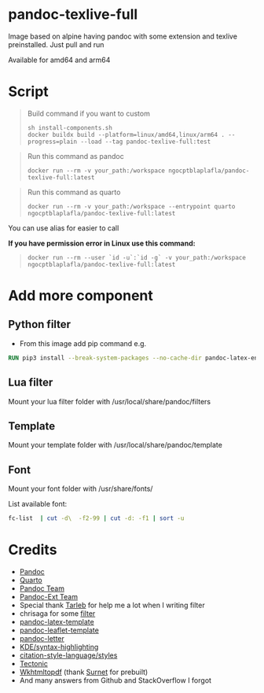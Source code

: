 pandoc-texlive-full
===
Image based on alpine having pandoc with some extension and texlive preinstalled. Just pull and run

Available for amd64 and arm64

# Script
> Build command if you want to custom
> ```shell
> sh install-components.sh
> docker buildx build --platform=linux/amd64,linux/arm64 . --progress=plain --load --tag pandoc-texlive-full:test
>```

> Run this command as pandoc
> ```shell
> docker run --rm -v your_path:/workspace ngocptblaplafla/pandoc-texlive-full:latest
>```

> Run this command as quarto
> ```shell
> docker run --rm -v your_path:/workspace --entrypoint quarto ngocptblaplafla/pandoc-texlive-full:latest
>```

You can use alias for easier to call

**If you have permission error in Linux use this command:**
> ```shell
> docker run --rm --user `id -u`:`id -g` -v your_path:/workspace ngocptblaplafla/pandoc-texlive-full:latest
>```

# Add more component
## Python filter
- From this image add pip command e.g.
```dockerfile
RUN pip3 install --break-system-packages --no-cache-dir pandoc-latex-environment
```

## Lua filter
Mount your lua filter folder with /usr/local/share/pandoc/filters

## Template
Mount your template folder with /usr/local/share/pandoc/template

## Font
Mount your font folder with /usr/share/fonts/

List available font:
```bash
fc-list  | cut -d\  -f2-99 | cut -d: -f1 | sort -u
```

# Credits
- [Pandoc](https://github.com/jgm/pandoc)
- [Quarto](https://github.com/quarto-dev/)
- [Pandoc Team](https://github.com/pandoc) 
- [Pandoc-Ext Team](https://github.com/pandoc-ext)
- Special thank [Tarleb](https://tarleb.com) for help me a lot when I writing filter
- chrisaga for some [filter](https://github.com/chrisaga/hk-pandoc-filters)
- [pandoc-latex-template](https://github.com/Wandmalfarbe/pandoc-latex-template)
- [pandoc-leaflet-template](https://gitlab.com/daamien/pandoc-leaflet-template)
- [pandoc-letter](https://github.com/aaronwolen/pandoc-letter)
- [KDE/syntax-highlighting](https://github.com/KDE/syntax-highlighting)
- [citation-style-language/styles](https://github.com/citation-style-language/styles)
- [Tectonic](https://github.com/tectonic-typesetting/tectonic)
- [Wkhtmltopdf](https://wkhtmltopdf.org/) (thank [Surnet](https://github.com/Surnet/docker-wkhtmltopdf/) for prebuilt)
- And many answers from Github and StackOverflow I forgot